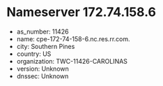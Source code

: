# Nameserver 172.74.158.6

* as_number: 11426
* name: cpe-172-74-158-6.nc.res.rr.com.
* city: Southern Pines
* country: US
* organization: TWC-11426-CAROLINAS
* version: Unknown
* dnssec: Unknown
